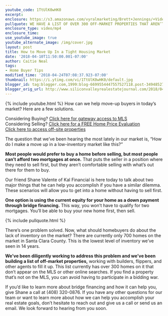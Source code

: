 ```yaml
---
youtube_code: 1TtUlK0wHK0
excerpt:
enclosure: https://s3.amazonaws.com/vyralmarketing/Brett+Jennings/+Videos/2018/Los+Gatos+Real+Estate+Agent-+How+to+Make+a+Move+Up+in+Our+Market.mp4
pullquote: WE HAVE A LIST OF OVER 300 OFF-MARKET PROPERTIES THAT AREN’T ON THE MLS.
enclosure_type: video/mp4
enclosure_time:
use_youtube_image: true
youtube_alternate_image: /img/cover.jpg
layout: post
title: How to Move Up In a Tight Housing Market
date: '2018-04-10T11:50:00.001-07:00'
author: Caitie Neal
tags:
- Home Buyer Tips
modified_time: '2018-04-24T07:08:37.923-07:00'
thumbnail: https://i.ytimg.com/vi/1TtUlK0wHK0/default.jpg
blogger_id: tag:blogger.com,1999:blog-6699554447557527118.post-3494852713118616109
blogger_orig_url: http://www.siliconvalleyrealestatejournal.com/2018/04/how-to-make-move-up-in-our-market.html
---
```

{% include youtube.html %}
How can we help move-up buyers in today’s market? Here are a few solutions.

<div class="post-cta">
Considering Buying? <a href="http://www.siliconvalleyrealestatesearch.com/?utm_source=BLOG&utm_campaign=Video+Blog&utm_medium=referral" target="_blank">Click here for gateway access to MLS</a><br>
Considering Selling? <a href="http://www.siliconvalleyrealestatesearch.com/home-valuation/?utm_source=VYRAL&utm_campaign=Vyral+Emails+&utm_medium=referral" target="_blank">Click here for a FREE Home Price Evaluation</a><br>
<a href="https://www.siliconvalleyrealestatesearch.com/off-market-list/" target="_blank">Click here to access off-site properties</a>
</div>

The question that we’ve been hearing the most lately in our market is, “How do I make a move up in a low-inventory market like this?”

**Most people would prefer to buy a home before selling, but most people can’t afford two mortgages at once.** That puts the seller in a position where they need to sell first, but they aren’t comfortable selling with what’s out there for them to buy.

Our friend Shane Valente of Kal Financial is here today to talk about two major things that he can help you accomplish if you have a similar dilemma. These scenarios will allow you to get into a home without having to sell first.

**One option is using the current equity for your home as a down payment through bridge financing.** This way, you won’t have to qualify for two mortgages. You’ll be able to buy your new home first, then sell.

{% include pullquote.html %}

There’s one problem solved. Now, what should homebuyers do about the lack of inventory on the market? There are currently only 700 homes on the market in Santa Clara County. This is the lowest level of inventory we’ve seen in 14 years.

**We’ve been diligently working to address this problem and we’ve been building a list of off-market properties,** working with builders, flippers, and other agents to fill it up. This list currently has over 300 homes on it that don’t appear on the MLS or other online searches. If you find a property that’s not on the MLS, you can avoid having to participate in a bidding war.

If you’d like to learn more about bridge financing and how it can help you, give Shane a call at (408) 320-0876. If you have any other questions for our team or want to learn more about how we can help you accomplish your real estate goals, don’t hesitate to reach out and give us a call or send us an email. We look forward to hearing from you soon.
